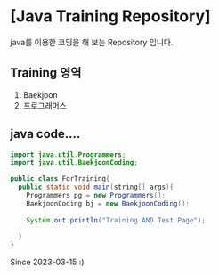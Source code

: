 <div align="center">


</div>


# [Java Training Repository]

java를 이용한 코딩을 해 보는 Repository 입니다. 


## Training 영역

1. Baekjoon
2. 프로그래머스

## java code....

```java
import java.util.Programmers;
import java.util.BaekjoonCoding;

public class ForTraining{
  public static void main(string[] args){
    Programmers pg = new Programmers();
    BaekjoonCoding bj = new BaekjoonCoding();
    
    System.out.println("Training AND Test Page");
      
  }
}


```

Since 2023-03-15
:)

